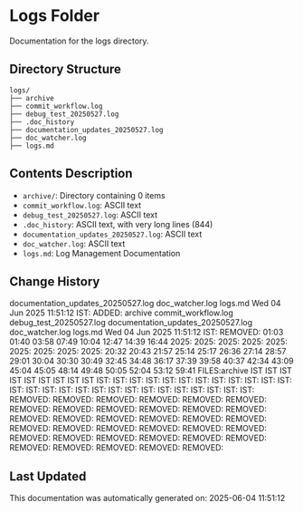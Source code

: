 <!-- filepath: /home/michaelnewham/Projects/create_python_project/logs/aboutthisfolder.md -->
# Logs Folder

Documentation for the logs directory.

## Directory Structure

```
logs/
├── archive
├── commit_workflow.log
├── debug_test_20250527.log
├── .doc_history
├── documentation_updates_20250527.log
├── doc_watcher.log
├── logs.md
```

## Contents Description

- `archive/`: Directory containing 0 items
- `commit_workflow.log`: ASCII text
- `debug_test_20250527.log`: ASCII text
- `.doc_history`: ASCII text, with very long lines (844)
- `documentation_updates_20250527.log`: ASCII text
- `doc_watcher.log`: ASCII text
- `logs.md`: Log Management Documentation

## Change History

documentation_updates_20250527.log
doc_watcher.log
logs.md
Wed 04 Jun 2025 11:51:12 IST: ADDED: archive commit_workflow.log debug_test_20250527.log documentation_updates_20250527.log doc_watcher.log logs.md 
Wed 04 Jun 2025 11:51:12 IST: REMOVED:                                    01:03 01:40 03:58 07:49 10:04 12:47 14:39 16:44 2025: 2025: 2025: 2025: 2025: 2025: 2025: 2025: 2025: 20:32 20:43 21:57 25:14 25:17 26:36 27:14 28:57 29:01 30:04 30:30 30:49 32:45 34:48 36:17 37:39 39:58 40:37 42:34 43:09 45:04 45:05 48:14 49:48 50:05 52:04 53:12 59:41 FILES:archive IST IST IST IST IST IST IST IST IST IST: IST: IST: IST: IST: IST: IST: IST: IST: IST: IST: IST: IST: IST: IST: IST: IST: IST: IST: IST: IST: IST: IST: IST: IST: IST: IST: REMOVED: REMOVED: REMOVED: REMOVED: REMOVED: REMOVED: REMOVED: REMOVED: REMOVED: REMOVED: REMOVED: REMOVED: REMOVED: REMOVED: REMOVED: REMOVED: REMOVED: REMOVED: REMOVED: REMOVED: REMOVED: REMOVED: REMOVED: REMOVED: REMOVED: REMOVED: REMOVED: REMOVED: REMOVED: REMOVED: REMOVED: REMOVED: REMOVED: REMOVED: REMOVED: 

## Last Updated

This documentation was automatically generated on: 2025-06-04 11:51:12
